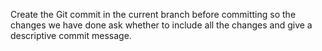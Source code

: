 Create the Git commit in the current branch before committing so the changes we have done ask whether to include all the changes and give a descriptive commit message.